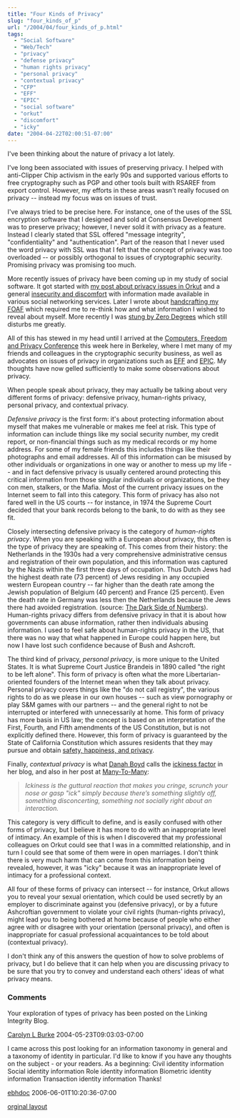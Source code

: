 ```yaml
---
title: "Four Kinds of Privacy"
slug: "four_kinds_of_p"
url: "/2004/04/four_kinds_of_p.html"
tags:
  - "Social Software"
  - "Web/Tech"
  - "privacy"
  - "defense privacy"
  - "human rights privacy"
  - "personal privacy"
  - "contextual privacy"
  - "CFP"
  - "EFF"
  - "EPIC"
  - "social software"
  - "orkut"
  - "discomfort"
  - "icky"
date: "2004-04-22T02:00:51-07:00"
---
```

<p>I've been thinking about the nature of privacy a lot lately.</p>
<p>I've long been associated with issues of preserving privacy. I helped with anti-Clipper Chip activism in the early 90s and supported various efforts to free cryptography such as PGP and other tools built with RSAREF from export control. However, my efforts in these areas wasn't really focused on privacy -- instead my focus was on issues of trust.</p>
<p>I've always tried to be precise here. For instance, one of the uses of the SSL encryption software that I designed and sold at Consensus Development was to preserve privacy; however, I never sold it with privacy as a feature. Instead I clearly stated that SSL offered "message integrity", "confidentiality" and "authentication". Part of the reason that I never used the word privacy with SSL was that I felt that the concept of privacy was too overloaded -- or possibly orthogonal to issues of cryptographic security. Promising privacy was promising too much.</p>
<p>More recently issues of privacy have been coming up in my study of social software. It got started with <a href="http://www.lifewithalacrity.com/2004/02/confirmed_email.html">my post about privacy issues in Orkut</a> and a general <a href="http://www.lifewithalacrity.com/2004/01/insecurity_at_o.html">insecurity and discomfort</a> with information made available in various social networking services. Later I wrote about <a href="http://www.lifewithalacrity.com/2004/02/handcrafting_my.html">handcrafting my FOAF</a> which required me to re-think how and what information I wished to reveal about myself. More recently I was <a href="http://www.lifewithalacrity.com/2004/04/annoyed_by_zero.html">stung by Zero Degrees</a> which still disturbs me greatly.</p>
<p>All of this has stewed in my head until I arrived at the <a href="http://www.cfp2004.org">Computers, Freedom and Privacy Conference</a> this week here in Berkeley, where I met many of my friends and colleagues in the cryptographic security business, as well as advocates on issues of privacy in organizations such as <a href="http://www.eff.org">EFF</a> and <a href="http://www.epic.org">EPIC</a>. My thoughts have now gelled sufficiently to make some observations about privacy.</p>
<p>When people speak about privacy, they may actually be talking about very different forms of privacy: defensive privacy, human-rights privacy, personal privacy, and contextual privacy.</p>
<p><em>Defensive privacy</em> is the first form: it's about protecting information about myself that makes me vulnerable or makes me feel at risk. This type of information can include things like my social security number, my credit report, or non-financial things such as my medical records or my home address. For some of my female friends this includes things like their photographs and email addresses. All of this information can be misused by other individuals or organizations in one way or another to mess up my life -- and in fact defensive privacy is usually centered around protecting this critical information from those singular individuals or organizations, be they con men, stalkers, or the Mafia. Most of the current privacy issues on the Internet seem to fall into this category. This form of privacy has also not fared well in the US courts -- for instance, in 1974 the Supreme Court decided that your bank records belong to the bank, to do with as they see fit.</p>
<p>Closely intersecting defensive privacy is the category of <em>human-rights privacy</em>. When you are speaking with a European about privacy, this often is the type of privacy they are speaking of. This comes from their history: the Netherlands in the 1930s had a very comprehensive administrative census and registration of their own population, and this information was captured by the Nazis within the first three days of occupation. Thus Dutch Jews had the highest death rate (73 percent) of Jews residing in any occupied western European country -- far higher than the death rate among the Jewish population of Belgium (40 percent) and France (25 percent). Even the death rate in Germany was less then the Netherlands because the Jews there had avoided registration. (source: <a href="http://www.findarticles.com/cf_dls/m2267/2_68/77187772/p4/article.jhtml">The Dark Side of Numbers</a>). Human-rights privacy differs from defensive privacy in that it is about how governments can abuse information, rather then individuals abusing information. I used to feel safe about human-rights privacy in the US, that there was no way that what happened in Europe could happen here, but now I have lost such confidence because of Bush and Ashcroft.</p>
<p>The third kind of privacy, <em>personal privacy</em>, is more unique to the United States. It is what Supreme Court Justice Brandeis in 1890 called "the right to be left alone". This form of privacy is often what the more Libertarian-oriented founders of the Internet mean when they talk about privacy. Personal privacy covers things like the "do not call registry", the various rights to do as we please in our own houses -- such as view pornography or play S&M games with our partners -- and the general right to not be interrupted or interfered with unnecessarily at home. This form of privacy has more basis in US law; the concept is based on an interpretation of the First, Fourth, and Fifth amendments of the US Constitution, but is not explicitly defined there. However, this form of privacy is guaranteed by the State of California Constitution which assures residents that they may pursue and obtain <a href="http://www.privacy.ca.gov/code/declaration.htm">safety, happiness, and privacy</a>.</p>
<p>Finally, <em>contextual privacy</em> is what <a href="http://www.zephoria.org/thoughts/">Danah Boyd</a> calls the <a href="http://www.zephoria.org/thoughts/archives/2004/04/14/why_privacy_issues_matter_to_me.html#004117">ickiness factor</a> in her blog, and also in her post at <a href=http://www.corante.com/many/archives/2004/04/16/the_ickiness_factor.php">Many-To-Many</a>:<blockquote><em>Ickiness is the guttural reaction that makes you cringe, scrunch your nose or gasp "ick" simply because there’s something slightly off, something disconcerting, something not socially right about an interaction.</em></blockquote><p/>This category is very difficult to define, and is easily confused with other forms of privacy, but I believe it has more to do with an inappropriate level of intimacy. An example of this is when I discovered that my professional colleagues on Orkut could see that I was in a committed relationship, and in turn I could see that some of them were in open marriages. I don't think there is very much harm that can come from this information being revealed, however, it was "icky" because it was an inappropriate level of intimacy for a professional context.</p>
<p>All four of these forms of privacy can intersect -- for instance, Orkut allows you to reveal your sexual orientation, which could be used secretly by an employer to discriminate against you (defensive privacy), or by a future Ashcroftian government to violate your civil rights (human-rights privacy), might lead you to being bothered at home because of people who either agree with or disagree with your orientation (personal privacy), and often is inappropriate for casual professional acquaintances to be told about (contextual privacy).</p>
<p>I don't think any of this answers the question of how to solve problems of privacy, but I do believe that it can help when you are discussing privacy to be sure that you try to convey and understand each others' ideas of what privacy means.</p>
<footer><h3>Comments</h3>
<div class="u-comment h-cite">
<p class="p-content p-name">Your exploration of types of privacy has been posted on the Linking Integrity Blog.
</p>
<a class="u-author h-card" href="http://linkingintegrity.blogspot.com/">Carolyn L Burke</a>
<time class="dt-published" datetime="2004-05-23T09:03:03-07:00">2004-05-23T09:03:03-07:00</time>
</div>
<div class="u-comment h-cite">
<p class="p-content p-name">I came across this post looking for an information taxonomy in general and a taxonomy of identity in particular.
I'd like to know if you have any thoughts on the subject - or your readers.
As a beginning:
Civil identity information
Social identity information
Role identity information
Biometric identity information
Transaction identity information
Thanks!
</p>
<a class="u-author h-card" href="http://drhassen.blogspot.com">ebhdoc</a>
<time class="dt-published" datetime="2006-06-01T10:20:36-07:00">2006-06-01T10:20:36-07:00</time>
</div>
</footer>
<p class="previous"><a href="/previous/2004/04/four_kinds_of_p.html" rel="syndication">orginal layout</a></p>
